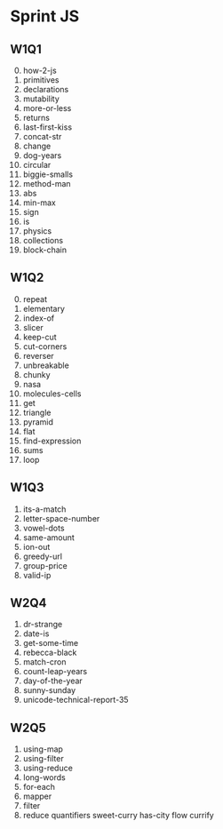 # Sprint JS
## W1Q1
0. how-2-js
1. primitives
2. declarations
3. mutability
4. more-or-less
5. returns
6. last-first-kiss
7. concat-str
8. change
9. dog-years
10. circular
11. biggie-smalls
12. method-man
13. abs
14. min-max
15. sign
16. is
17. physics
18. collections
19. block-chain


## W1Q2
0. repeat
1. elementary
2. index-of
3. slicer
4. keep-cut
5. cut-corners
6. reverser
7. unbreakable
8. chunky
9. nasa
10. molecules-cells
11. get
12. triangle
13. pyramid
14. flat
15. find-expression
16. sums
17. loop

## W1Q3
1. its-a-match
2. letter-space-number
3. vowel-dots
4. same-amount
5. ion-out
6. greedy-url
7. group-price
8. valid-ip

## W2Q4
1. dr-strange
2. date-is
3. get-some-time
4. rebecca-black
5. match-cron
6. count-leap-years
7. day-of-the-year
8. sunny-sunday
9. unicode-technical-report-35

## W2Q5
1. using-map
2. using-filter
3. using-reduce
4. long-words
5. for-each
6. mapper
7. filter
8. reduce
quantifiers
sweet-curry
has-city
flow
currify

